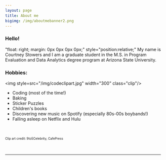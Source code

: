 ```yaml
---
layout: page
title: About me
bigimg: /img/aboutmebanner2.png
---
```

 
### Hello!
"float: right; margin: 0px 0px 0px 0px;"
style="position:relative;"
My name is Courtney Stowers and I am a graduate student in the M.S. in Program Evaluation and Data Analytics degree program at Arizona State University.

### Hobbies:

<div>

<img style=src="/img/codeclipart.jpg" width="300" class="clip"/>

</div>

<ul>
<li> Coding (most of the time!) </li>
<li> Baking </li>
<li> Sticker Puzzles </li>
<li> Children's books </li>
<li> Discovering new music on Spotify (especially 80s-00s boybands!) </li>
<li> Falling asleep on Netflix and Hulu </li>
</ul>



<br>

<font size="1"> Clip art credit: 9to5Celebrity, CafePress </font>

<br>


---

<style>

.formatting h3{
color: #331132;
}

.link { color: #ff5e6c; 
}

.clip{
float: right;    
margin: 0 0 0 15px;
}

</style>
